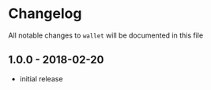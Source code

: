 # Changelog

All notable changes to `wallet` will be documented in this file

## 1.0.0 - 2018-02-20

- initial release
